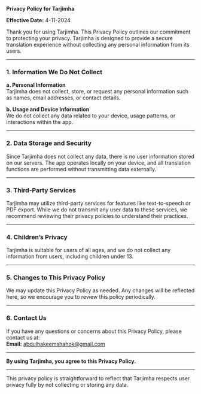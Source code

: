 **Privacy Policy for Tarjimha**

**Effective Date:** 4-11-2024

Thank you for using Tarjimha. This Privacy Policy outlines our commitment to protecting your privacy. Tarjimha is designed to provide a secure translation experience without collecting any personal information from its users.

---

### 1. Information We Do Not Collect

**a. Personal Information**  
Tarjimha does not collect, store, or request any personal information such as names, email addresses, or contact details.

**b. Usage and Device Information**  
We do not collect any data related to your device, usage patterns, or interactions within the app.

---

### 2. Data Storage and Security

Since Tarjimha does not collect any data, there is no user information stored on our servers. The app operates locally on your device, and all translation functions are performed without transmitting data externally.

---

### 3. Third-Party Services

Tarjimha may utilize third-party services for features like text-to-speech or PDF export. While we do not transmit any user data to these services, we recommend reviewing their privacy policies to understand their practices.

---

### 4. Children’s Privacy

Tarjimha is suitable for users of all ages, and we do not collect any information from users, including children under 13.

---

### 5. Changes to This Privacy Policy

We may update this Privacy Policy as needed. Any changes will be reflected here, so we encourage you to review this policy periodically.

---

### 6. Contact Us

If you have any questions or concerns about this Privacy Policy, please contact us at:  
**Email:** abdulhakeemshahok@gmail.com

---

**By using Tarjimha, you agree to this Privacy Policy.**

---

This privacy policy is straightforward to reflect that Tarjimha respects user privacy fully by not collecting or storing any data.
